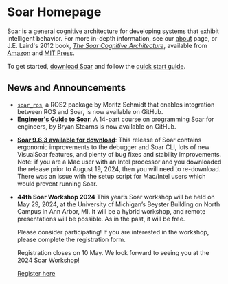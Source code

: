 # Soar Homepage

Soar is a general cognitive architecture for developing systems that exhibit
intelligent behavior. For more in-depth information, see our [about](home/About.md)
page, or J.E. Laird's 2012 book,
[*The Soar Cognitive Architecture*](http://www.eecs.umich.edu/~soar/sitemaker/misc/7688_jkt_au.pdf),
available from [Amazon](http://www.amazon.com/Soar-Cognitive-Architecture-John-Laird/dp/0262122960/ref=sr_1_sc_1?ie=UTF8&qid=1332172759&sr=8-1-spell)
and [MIT Press](https://mitpress.mit.edu/books/soar-cognitive-architecture).

<!-- markdown-link-check-disable-next-line -->
To get started, [download Soar](https://github.com/SoarGroup/Soar/releases/download/releases%2F{{soar_version}}/Soar-Release-{{soar_version}}.zip)
and follow the [quick start guide](home/QuickStart.md).

## News and Announcements

*   [`soar_ros`](https://github.com/THA-Embedded-Systems-Lab/soar_ros), a ROS2
package by Moritz Schmidt that enables integration between ROS and Soar, is now
available on GitHub.
*   [**Engineer's Guide to Soar**](https://github.com/SoarGroup/Engineers-Guide-to-Soar):
A 14-part course on programming Soar for engineers, by Bryan Stearns is now
available on GitHub.
<!-- markdown-link-check-disable-next-line -->
*   [**Soar 9.6.3 available for download**](https://github.com/SoarGroup/Soar/releases/download/releases%2F{{soar_version}}/SoarSuite_{{soar_version}}-Multiplatform.zip):
This release of Soar contains ergonomic improvements to the debugger and Soar CLI,
lots of new VisualSoar features, and plenty of bug fixes and stability
improvements. Note: if you are a Mac user with an Intel processor and you
downloaded the release prior to August 19, 2024, then you will need to
re-download. There was an issue with the setup script for Mac/Intel users which
would prevent running Soar.
*   **44th Soar Workshop 2024** This year’s Soar workshop will be held on May 29,
2024, at the University of Michigan’s Beyster Building on North Campus in Ann
Arbor, MI. It will be a hybrid workshop, and remote presentations will be possible.
As in the past, it will be free.

    Please consider participating! If you are interested in the workshop, please
complete the registration form.

    Registration closes on 10 May. We look forward to seeing you at the 2024 Soar
    Workshop!

    [Register here](https://forms.gle/M1JRwpVZPgy5hQc3A)
